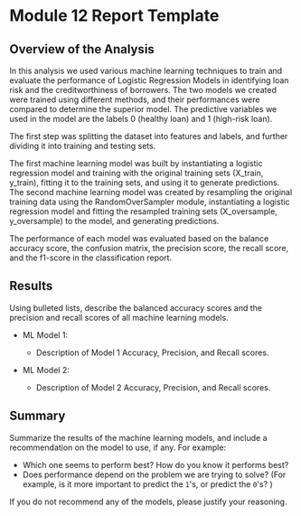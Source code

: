 # Module 12 Report Template

## Overview of the Analysis
In this analysis we used various machine learning techniques to train and evaluate the performance of Logistic Regression Models in identifying loan risk and the creditworthiness of borrowers. The two models we created were trained using different methods, and their performances were compared to determine the superior model. The predictive variables we used in the model are the labels 0 (healthy loan) and 1 (high-risk loan).

The first step was splitting the dataset into features and labels, and further dividing it into training and testing sets.

The first machine learning model was built by instantiating a logistic regression model and training with the original training sets (X_train, y_train), fitting it to the training sets, and using it to generate predictions.
The second machine learning model was created by resampling the original training data using the RandomOverSampler module, instantiating a logistic regression model and fitting the resampled training sets (X_oversample, y_oversample) to the model, and generating predictions.

The performance of each model was evaluated based on the balance accuracy score, the confusion matrix, the precision score, the recall score, and the f1-score in the classification report.

## Results

Using bulleted lists, describe the balanced accuracy scores and the precision and recall scores of all machine learning models.

* ML Model 1:
  * Description of Model 1 Accuracy, Precision, and Recall scores.



* ML Model 2:
  * Description of Model 2 Accuracy, Precision, and Recall scores.

## Summary

Summarize the results of the machine learning models, and include a recommendation on the model to use, if any. For example:
* Which one seems to perform best? How do you know it performs best?
* Does performance depend on the problem we are trying to solve? (For example, is it more important to predict the `1`'s, or predict the `0`'s? )

If you do not recommend any of the models, please justify your reasoning.
